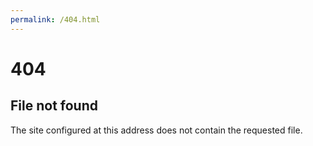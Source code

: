 ```yaml
---
permalink: /404.html
---
```

# 404

## File not found

The site configured at this address does not contain the requested file.
